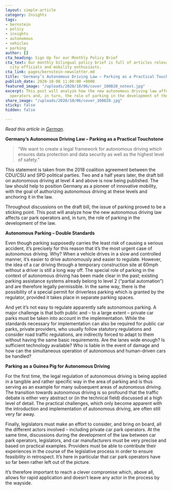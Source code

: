 ```yaml
---
layout: simple-article
category: Insights
tags:
- bernstein
- policy
- insights
- autonomous
- vehicles
- parking
author: []
cta_heading: Sign Up for our Monthly Policy Brief
cta_text: Our monthly bilingual policy brief is full of articles relevant to policymakers,
  city officials and mobility enthusiasts.
cta_link: pages/bernstein-newsletter.md
title: 'Germany’s Autonomous Driving Law – Parking as a Practical Touchstone '
publish_date: 2020-10-08 11:00:00 +0000
featured_image: "/uploads/2020/10/06/cover_100820_notext.jpg"
excerpt: This post will analyze how the new autonomous driving law affects car park
  operators and, in turn, the role of parking in the development of the law.
share_image: "/uploads/2020/10/06/cover_100820.jpg"
sticky: false
hidden: false

---
```

_Read this article in_ [_German_](https://bernstein-group.com/2020/10/07/autonomes-fahren-gesetz-parken-als-praktischer-pruefstein/).

**Germany’s Autonomous Driving Law – Parking as a Practical Touchstone**

> “We want to create a legal framework for autonomous driving which ensures data protection and data security as well as the highest level of safety.” 

This statement is taken from the 2018 coalition agreement between the CDU/CSU and SPD political parties. Two and a half years later, the draft bill on autonomous driving at level 4 and above is now being published. The law should help to position Germany as a pioneer of innovative mobility, with the goal of authorizing autonomous driving at these levels and anchoring it in the law.

Throughout discussions on the draft bill, the issue of parking proved to be a sticking point. This post will analyze how the new autonomous driving law affects car park operators and, in turn, the role of parking in the development of the law.

**Autonomous Parking – Double Standards**

Even though parking supposedly carries the least risk of causing a serious accident, it’s precisely for this reason that it’s the most urgent case of autonomous driving. Why? When a vehicle drives in a slow and controlled manner, it’s easier to drive autonomously and easier to regulate. However, the idea of a car driving through a temporary construction site at 60mph without a driver is still a long way off. The special role of parking in the context of autonomous driving has been made clear in the past; existing parking assistance systems already belong to level 2 (“partial automation”) and are therefore legally permissible. In the same way, there is the possibility of a special permit for driverless parking which is granted by the regulator, provided it takes place in separate parking spaces.

And yet it’s not easy to regulate apparently safe autonomous parking. A major challenge is that both public and – to a large extent – private car parks must be taken into account in the implementation. While the standards necessary for implementation can also be required for public car parks, private providers, who usually follow statutory regulations and consider road traffic regulations, are indirectly forced to adapt to them without having the same basic requirements. Are the lanes wide enough? Is sufficient technology available? Who is liable in the event of damage and how can the simultaneous operation of autonomous and human-driven cars be handled?

**Parking as a Guinea Pig for Autonomous Driving**

For the first time, the legal regulation of autonomous driving is being applied in a tangible and rather specific way in the area of parking and is thus serving as an example for many subsequent areas of autonomous driving. The transition towards autonomous driving is so profound that the traffic debate is either very abstract or (in the technical field) discussed at a high level of detail. The practical challenges, which only become apparent with the introduction and implementation of autonomous driving, are often still very far away.

Finally, legislators must make an effort to consider, and bring on board, all the different actors involved – including private car park operators. At the same time, discussions during the development of the law between car park operators, legislators, and car manufacturers must be very precise and based on practical examples. Providers must be able to contribute their experiences in the course of the legislative process in order to ensure feasibility in retrospect. It’s here in particular that car park operators have so far been rather left out of the picture.

It’s therefore important to reach a clever compromise which, above all, allows for rapid application and doesn’t leave any actor in the process by the wayside.